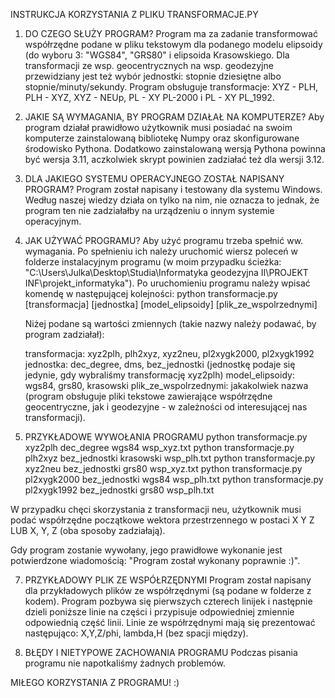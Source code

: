 INSTRUKCJA KORZYSTANIA Z PLIKU TRANSFORMACJE.PY

1. DO CZEGO SŁUŻY PROGRAM?
	Program ma za zadanie transformować współrzędne podane w pliku tekstowym dla podanego modelu elipsoidy (do wyboru 3: "WGS84", "GRS80" i
	elipsoida Krasowskiego. Dla transformacji ze wsp. geocentrycznych na wsp. geodezyjne przewidziany jest też wybór jednostki: stopnie 
	dziesiętne albo stopnie/minuty/sekundy. Program obsługuje transformacje: XYZ - PLH, PLH - XYZ, XYZ - NEUp, PL - XY PL-2000 i
	PL - XY PL_1992.

2. JAKIE SĄ WYMAGANIA, BY PROGRAM DZIAŁAŁ NA KOMPUTERZE?
	Aby program działał prawidłowo użytkownik musi posiadać na swoim komputerze zainstalowaną bibliotekę Numpy oraz skonfigurowane
	środowisko Pythona. Dodatkowo zainstalowaną wersją Pythona powinna być wersja 3.11, aczkolwiek skrypt powinien zadziałać też 
	dla wersji 3.12.

3. DLA JAKIEGO SYSTEMU OPERACYJNEGO ZOSTAŁ NAPISANY PROGRAM?
	Program został napisany i testowany dla systemu Windows. Według naszej wiedzy działa on tylko na nim, nie oznacza to jednak, że
	program ten nie zadziałałby na urządzeniu o innym systemie operacyjnym.
	
4. JAK UŻYWAĆ PROGRAMU?
	Aby użyć programu trzeba spełnić ww. wymagania. Po spełnieniu ich należy uruchomić wiersz poleceń w folderze instalacyjnym programu
	(w moim przypadku ścieżka: "C:\Users\Julka\Desktop\Studia\Informatyka geodezyjna II\PROJEKT INF\projekt_informatyka").
	Po uruchomieniu programu należy wpisać komendę w następującej kolejności:
	python transformacje.py [transformacja] [jednostka] [model_elipsoidy] [plik_ze_wspolrzednymi]
	  
	Niżej podane są wartości zmiennych (takie nazwy należy podawać, by program zadziałał):
	  
	transformacja: xyz2plh, plh2xyz, xyz2neu, pl2xygk2000, pl2xygk1992
	jednostka: dec_degree, dms, bez_jednostki (jednostkę podaje się jedynie, gdy wybraliśmy transformację xyz2plh)
	model_elipsoidy: wgs84, grs80, krasowski
	plik_ze_wspolrzednymi: jakakolwiek nazwa (program obsługuje pliki tekstowe zawierające współrzędne geocentryczne, jak i geodezyjne - w zależności od interesującej nas transformacji).

5. PRZYKŁADOWE WYWOŁANIA PROGRAMU
	python transformacje.py xyz2plh dec_degree wgs84 wsp_xyz.txt
	python transformacje.py plh2xyz bez_jednostki krasowski wsp_plh.txt
	python transformacje.py xyz2neu bez_jednostki grs80 wsp_xyz.txt
	python transformacje.py pl2xygk2000 bez_jednostki wgs84 wsp_plh.txt
	python transformacje.py pl2xygk1992 bez_jednostki grs80 wsp_plh.txt

W przypadku chęci skorzystania z transformacji neu, użytkownik musi podać współrzędne początkowe wektora przestrzennego w postaci X Y Z LUB X, Y, Z (oba sposoby zadziałają).
	
Gdy program zostanie wywołany, jego prawidłowe wykonanie jest potwierdzone wiadomością: 
"Program został wykonany poprawnie :)".
	
7. PRZYKŁADOWY PLIK ZE WSPÓŁRZĘDNYMI
	Program został napisany dla przykładowych plików ze współrzędnymi (są podane w folderze z kodem).
	Program pozbywa się pierwszych czterech linijek i następnie dzieli poniższe linie na części i przypisuje odpowiedniej zmiennie
	odpowiednią część linii. Linie ze współrzędnymi mają się prezentować następująco: X,Y,Z/phi, lambda,H (bez spacji między).

8. BŁĘDY I NIETYPOWE ZACHOWANIA PROGRAMU
	Podczas pisania programu nie napotkaliśmy żadnych problemów.
	
MIŁEGO KORZYSTANIA Z PROGRAMU! :)
